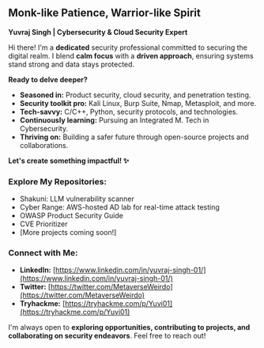## Monk-like Patience, Warrior-like Spirit

**Yuvraj Singh | Cybersecurity & Cloud Security Expert**

Hi there! I'm a **dedicated** security professional committed to securing the digital realm. I blend **calm focus** with a **driven approach**, ensuring systems stand strong and data stays protected.

**Ready to delve deeper?**

* **Seasoned in:** Product security, cloud security, and penetration testing.
* **Security toolkit pro:** Kali Linux, Burp Suite, Nmap, Metasploit, and more.
* **Tech-savvy:** C/C++, Python, security protocols, and technologies.
* **Continuously learning:** Pursuing an Integrated M. Tech in Cybersecurity.
* **Thriving on:** Building a safer future through open-source projects and collaborations.

**Let's create something impactful! ✨**

### Explore My Repositories:

* Shakuni: LLM vulnerability scanner
* Cyber Range: AWS-hosted AD lab for real-time attack testing
* OWASP Product Security Guide
* CVE Prioritizer
* [More projects coming soon!]

### Connect with Me:

* **LinkedIn:** [https://www.linkedin.com/in/yuvraj-singh-01/](https://www.linkedin.com/in/yuvraj-singh-01/)
* **Twitter:** [https://twitter.com/MetaverseWeirdo](https://twitter.com/MetaverseWeirdo)
* **Tryhackme:** [https://tryhackme.com/p/Yuvi01](https://tryhackme.com/p/Yuvi01)

I'm always open to **exploring opportunities, contributing to projects, and collaborating on security endeavors**. Feel free to reach out!
